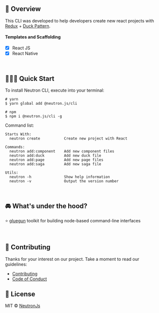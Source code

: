 ## 🚀 Overview

This CLI was developed to help developers create new react projects with [Redux](https://github.com/reduxjs/redux) + [Duck Pattern](https://github.com/erikras/ducks-modular-redux).

#### Templates and Scaffolding

- [x] React JS
- [x] React Native

<br/>

## ‍👨🏽‍💻 Quick Start

To install Neutron CLI, execute into your terminal:

```shell
# yarn
$ yarn global add @neutron.js/cli

# npm
$ npm i @neutron.js/cli -g
```

Command list:

```shell
Starts With:
  neutron create           Create new project with React

Commands:
  neutron add:component    Add new component files
  neutron add:duck         Add new duck file
  neutron add:page         Add new page files
  neutron add:saga         Add new saga file

Utils:
  neutron -h               Show help information
  neutron -v               Output the version number
```

<br/>

## 🚘 What's under the hood?

⭐ [gluegun](https://github.com/infinitered/gluegun) toolkit for building node-based command-line interfaces

<br/>

## 📃 Contributing

Thanks for your interest on our project. Take a moment to read our guidelines:

- [Contributing](.github/CONTRIBUTING.md)
- [Code of Conduct](.github/CODE_OF_CONDUCT.md)

## 📃 License

MIT © [NeutronJs](https://github.com/neutronjs)
